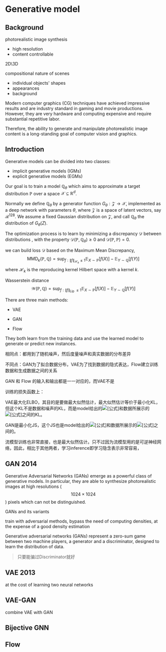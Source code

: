 # Generative model









## Background

photorealistic image synthesis

- high resolution
- content controllable



2D\3D



compositional nature of scenes

- individual objects' shapes
- appearances
- background



Modern computer graphics (CG) techniques have achieved impressive results and are industry standard in gaming and movie productions. However, they are very hardware and computing expensive and require substantial repetitive labor. 

Therefore, the ability to generate and manipulate photorealistic image content is a long-standing goal of computer vision and graphics.











## Introduction

Generative models can be divided into two classes:

- implicit generative models (IGMs)
- explicit generative models (EGMs)



Our goal is to train a model $\mathbb{Q}_{\theta}$ which aims to approximate a target distribution $\mathbb{P}$ over a space $\mathcal{X} \subseteq \mathbb{R}^{d}$.

Normally we define $\mathbb{Q}_{\theta}$ by a generator function $G_{\theta}: \mathcal{Z} \rightarrow \mathcal{X}$, implemented as a deep network with parameters $\theta$, where $\mathcal{Z}$ is a space of latent vectors, say $\mathcal{R}^{128}$. We assume a fixed Gaussian distribution on $\mathcal{Z}$, and call $\mathbb{Q}_{\theta}$ the distribution of $G_{\theta}(Z)$. 

The optimization process is to learn by minimizing a discrepancy $\mathcal{D}$ between distributions , with the property $\mathcal{D}(\mathbb{P}, \mathbb{Q}_{\theta}) \geq 0$ and $\mathcal{D}(\mathbb{P}, \mathbb{P})=0$.



we can build loss $\mathcal{D}$ based on the Maximum Mean Discrepancy,
$$
\operatorname{MMD}_{k}(\mathbb{P}, \mathbb{Q})=\sup _{f:\|f\|_{\mathcal{H}_{k}} \leq 1} \mathbb{E}_{X \sim \mathbb{P}}[f(X)]-\mathbb{E}_{Y \sim \mathbb{Q}}[f(Y)]
$$
where $\mathcal{H}_k$ is the reproducing kernel Hilbert space with a kernel $k$.





Wasserstein distance
$$
\mathcal{W}(\mathbb{P}, \mathbb{Q})=\sup _{f:\|f\|_{\text {Lip }} \leq 1} \mathbb{E}_{X \sim \mathbb{P}}[f(X)]-\mathbb{E}_{Y \sim \mathbb{Q}}[f(Y)]
$$





There are three main methods: 

- VAE

- GAN
- Flow

They both learn from the training data and use the learned model to generate or predict new instances.



相同点：都用到了随机噪声，然后度量噪声和真实数据的分布差异

不同点：GAN为了拟合数据分布，VAE为了找到数据的隐式表达，Flow建立训练数据和生成数据之间的关系

GAN 和 Flow 的输入和输出都是一一对应的，而VAE不是



训练的损失函数上：

VAE最大化ELBO，其目的是要做最大似然估计，最大似然估计等价于最小化KL，但这个KL不是数据和噪声的KL，而是model给出的![[公式]](https://www.zhihu.com/equation?tex=p%28x%29)和数据所展示的![[公式]](https://www.zhihu.com/equation?tex=p%28x%29)之间的KL。

GAN是最小化JS，这个JS也是model给出的![[公式]](https://www.zhihu.com/equation?tex=p%28x%29)和数据所展示的![[公式]](https://www.zhihu.com/equation?tex=p%28x%29)之间的。

流模型训练也非常直接，也是最大似然估计。只不过因为流模型用的是可逆神经网络，因此，相比于其他两者，学习inference即学习隐含表示非常容易，




## GAN 2014

Generative Adversarial Networks (GANs) emerge as a powerful class of generative models. In particular, they are able to synthesize photorealistic images at high resolutions ($$1024 \times 1024$$) pixels which can not be distinguished. 



GANs and its variants 



train with adversarial methods, bypass the need of computing densities, at the expense of a good density estimation

Generative adversarial networks (GANs) represent a zero-sum game between two machine players, a generator and a discriminator, designed to learn the distribution of data.



> 只要能骗过Discriminator就好



## VAE 2013

at the cost of learning two neural networks





## VAE-GAN

combine VAE with GAN



## Bijective GNN



## Flow



